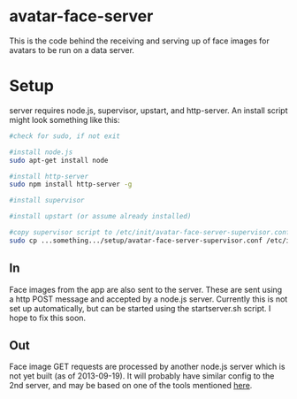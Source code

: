 avatar-face-server
==================

This is the code behind the receiving and serving up of face images for avatars to be run on a data server.

# Setup #
server requires node.js, supervisor, upstart, and http-server. An install script might look something like this:
```bash
#check for sudo, if not exit

#install node.js
sudo apt-get install node

#install http-server
sudo npm install http-server -g

#install supervisor 

#install upstart (or assume already installed)

#copy supervisor script to /etc/init/avatar-face-server-supervisor.conf
sudo cp ...something.../setup/avatar-face-server-supervisor.conf /etc/init/avatar-face-server-supervisor.conf
```

## In ##
Face images from the app are also sent to the server. These are sent using a http POST message and accepted by a node.js server. Currently this is not set up automatically, but can be started using the startserver.sh script. I hope to fix this soon.

## Out ##
Face image GET requests are processed by another node.js server which is not yet built (as of 2013-09-19). It will probably have similar config to the 2nd server, and may be based on one of the tools mentioned [here](http://stackoverflow.com/questions/16333790/node-js-quick-file-server-static-files-over-http).
